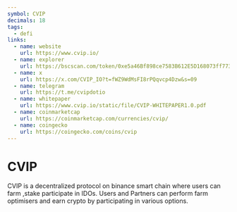 ```yaml
---
symbol: CVIP
decimals: 18
tags:
  - defi
links:
  - name: website
    url: https://www.cvip.io/
  - name: explorer
    url: https://bscscan.com/token/0xe5a46Bf898ce7583B612E5D168073ff773D7857e
  - name: x
    url: https://x.com/CVIP_IO?t=fWZ9WdMsFI8rPQqvcp4Dzw&s=09
  - name: telegram
    url: https://t.me/cvipdotio
  - name: whitepaper
    url: https://www.cvip.io/static/file/CVIP-WHITEPAPER1.0.pdf
  - name: coinmarketcap
    url: https://coinmarketcap.com/currencies/cvip/
  - name: coingecko
    url: https://coingecko.com/coins/cvip
---
```


# CVIP

CVIP is a decentralized protocol on binance smart chain where users can farm ,stake participate in IDOs. Users and Partners can perform farm optimisers and earn crypto by participating in various options.
